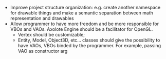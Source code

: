 * Improve project structure organization: e.g. create another namespace for drawable things and make a semantic separation between math representation and drawables
* Allow programmer to have more freedom and be more responsible for VBOs and VAOs. Axolote Engine should be a facilitator for OpenGL.
    - Vertex should be customizable;
    - Entity, Model, Object3D, etc... classes should give the possibility to have VAOs, VBOs binded by the programmer. For example, passing VAO as constructor arg

